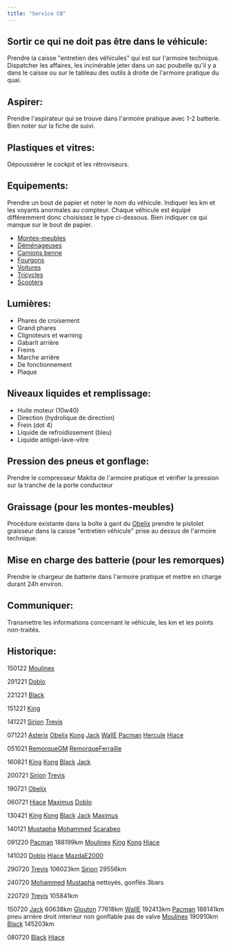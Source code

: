 ```yaml
---
title: "Service CB"
---
```


## Sortir ce qui ne doit pas être dans le véhicule:
Prendre la caisse "entretien des véhicules" qui est sur l'armoire technique. Dispatcher les affaires, les incinérable jeter dans un sac poubelle qu'il y a dans le caisse ou sur le tableau des outils à droite de l'armoire pratique du quai.
## Aspirer:
Prendre l'aspirateur qui se trouve dans l'armoire pratique avec 1-2 batterie. Bien noter sur la fiche de suivi.
## Plastiques et vitres:
Dépoussiérer le cockpit et les rétroviseurs.
## Equipements:
Prendre un bout de papier et noter le nom du véhicule. Indiquer les km et les voyants anormales au compteur. Chaque véhicule est équipé différemment donc choisissez le type ci-dessous. Bien indiquer ce qui manque sur le bout de papier.
- [Montes-meubles](notes/equipements/vehicules/C_MontesMeubles.md)
- [Déménageuses](notes/equipements/vehicules/C_Demenageuses.md)
- [Camions benne](notes/equipements/vehicules/C_CamionsBenne.md)
- [Fourgons](notes/equipements/vehicules/C_Fourgons.md)
- [Voitures](notes/equipements/vehicules/C_Voitures.md)
- [Tricycles](notes/equipements/vehicules/C_KyburzDXP.md)
- [Scooters](notes/equipements/vehicules/C_Scooters.md)
## Lumières:
- Phares de croisement
- Grand phares
- Clignoteurs et warning
- Gabarit arrière
- Freins
- Marche arrière
- De fonctionnement
- Plaque
## Niveaux liquides et remplissage:
- Huile moteur (10w40)
- Direction (hydrolique de direction)
- Frein (dot 4)
- Liquide de refroidissement (bleu)
- Liquide antigel-lave-vitre 
## Pression des pneus et gonflage:
Prendre le compresseur Makita de l'armoire pratique et vérifier la pression sur la tranche de la porte conducteur
## Graissage (pour les montes-meubles)
Procédure existante dans la boîte à gant du [Obelix](notes/equipements/vehicules/Obelix.md) prendre le pistolet graisseur dans la caisse "entretien véhicule" prise au dessus de l'armoire technique.
## Mise en charge des batterie (pour les remorques)
Prendre le chargeur de batterie dans l'armoire pratique et mettre en charge durant 24h environ.
## Communiquer:
Transmettre les informations concernant le véhicule, les km et les points non-traités.
## Historique:
150122 [Moulinex](notes/equipements/vehicules/Moulinex.md)

291221 [Doblo](notes/equipements/vehicules/Doblo.md)

221221 [Black](notes/equipements/vehicules/Black.md)

151221 [King](notes/equipements/vehicules/King.md) 

141221 [Sirion](notes/equipements/vehicules/Sirion.md) [Trevis](notes/equipements/vehicules/Trevis.md)

071221 [Asterix](notes/equipements/vehicules/Asterix.md) [Obelix](notes/equipements/vehicules/Obelix.md) [Kong](notes/equipements/vehicules/Kong.md) [Jack](notes/equipements/vehicules/Jack.md) [WallE](notes/equipements/vehicules/WallE.md) [Pacman](notes/equipements/vehicules/Pacman.md) [Hercule](notes/equipements/vehicules/Hercule.md) [Hiace](notes/equipements/vehicules/Hiace.md)

051021 [RemorqueGM](notes/equipements/vehicules/RemorqueGM.md) [RemorqueFerraille](notes/equipements/vehicules/RemorqueFerraille.md)

160821 [King](notes/equipements/vehicules/King.md) [Kong](notes/equipements/vehicules/Kong.md) [Black](notes/equipements/vehicules/Black.md) [Jack](notes/equipements/vehicules/Jack.md)

200721 [Sirion](notes/equipements/vehicules/Sirion.md) [Trevis](notes/equipements/vehicules/Trevis.md)

190721 [Obelix](notes/equipements/vehicules/Obelix.md)

060721 [Hiace](notes/equipements/vehicules/Hiace.md) [Maximus](notes/equipements/vehicules/Maximus.md) [Doblo](notes/equipements/vehicules/Doblo.md)

130421 [King](notes/equipements/vehicules/King.md) [Kong](notes/equipements/vehicules/Kong.md) [Black](notes/equipements/vehicules/Black.md) [Jack](notes/equipements/vehicules/Jack.md) [Maximus](notes/equipements/vehicules/Maximus.md)

140121 [Mustapha](notes/equipements/vehicules/Mustapha.md) [Mohammed](notes/equipements/vehicules/Mohammed.md) [Scarabeo](notes/equipements/vehicules/Scarabeo.md)

091220 [Pacman](notes/equipements/vehicules/Pacman.md) 188199km [Moulinex](notes/equipements/vehicules/Moulinex.md) [King](notes/equipements/vehicules/King.md) [Kong](notes/equipements/vehicules/Kong.md) [Hiace](notes/equipements/vehicules/Hiace.md) 

141020 [Doblo](notes/equipements/vehicules/Doblo.md) [Hiace](notes/equipements/vehicules/Hiace.md) [MazdaE2000](notes/equipements/vehicules/MazdaE2000.md) 

290720 [Trevis](notes/equipements/vehicules/Trevis.md) 106023km [Sirion](notes/equipements/vehicules/Sirion.md) 29556km

240720 [Mohammed](notes/equipements/vehicules/Mohammed.md) [Mustapha](notes/equipements/vehicules/Mustapha.md) nettoyés, gonflés 3bars

220720 [Trevis](notes/equipements/vehicules/Trevis.md) 105841km

150720 [Jack](notes/equipements/vehicules/Jack.md) 60638km [Glouton](notes/equipements/vehicules/Glouton.md) 77618km [WallE](notes/equipements/vehicules/WallE.md) 192413km [Pacman](notes/equipements/vehicules/Pacman.md) 188141km pneu arrière droit interieur non gonflable pas de valve [Moulinex](notes/equipements/vehicules/Moulinex.md) 190910km [Black](notes/equipements/vehicules/Black.md) 145203km

080720 [Black](notes/equipements/vehicules/Black.md) [Hiace](notes/equipements/vehicules/Hiace.md)
